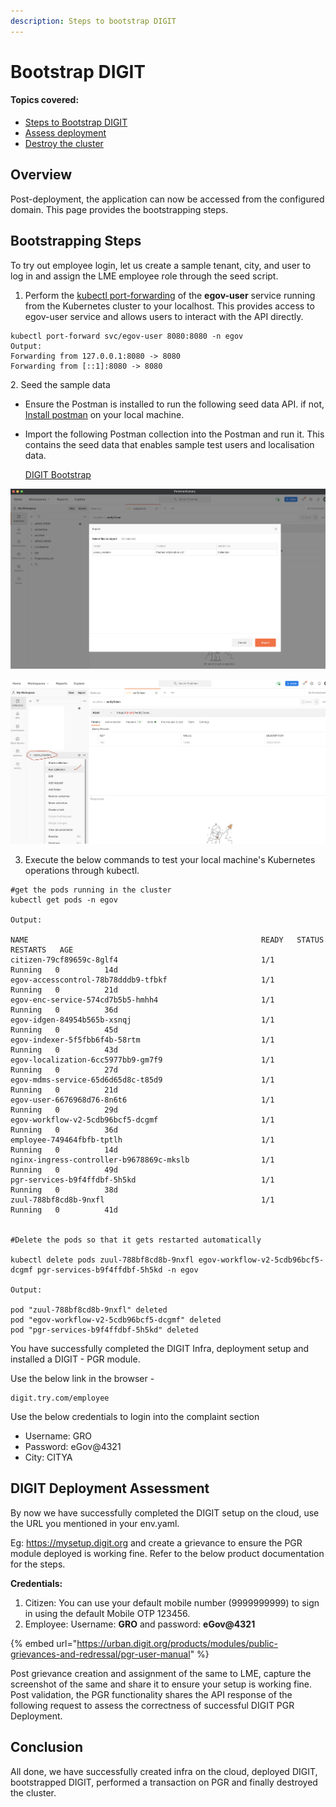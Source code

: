```yaml
---
description: Steps to bootstrap DIGIT
---
```


# Bootstrap DIGIT

#### Topics covered:

* [Steps to Bootstrap DIGIT](bootstrap-digit.md#steps-to-bootstrap)
* [Assess deployment](bootstrap-digit.md#digit-deployment-assessment)
* [Destroy the cluster](bootstrap-digit.md#destroy-the-cluster)

## Overview

Post-deployment, the application can now be accessed from the configured domain. This page provides the bootstrapping steps.

## Bootstrapping Steps

To try out employee login, let us create a sample tenant, city, and user to log in and assign the LME employee role through the seed script.

1. Perform the [kubectl port-forwarding](https://phoenixnap.com/kb/kubectl-port-forward) of the **egov-user** service running from the Kubernetes cluster to your localhost. This provides access to egov-user service and allows users to interact with the API directly.

```
kubectl port-forward svc/egov-user 8080:8080 -n egov
Output:
Forwarding from 127.0.0.1:8080 -> 8080
Forwarding from [::1]:8080 -> 8080
```

2\. Seed the sample data

* Ensure the Postman is installed to run the following seed data API. if not, [Install postman](https://www.postman.com/downloads/canary/) on your local machine.
*   Import the following Postman collection into the Postman and run it. This contains the seed data that enables sample test users and localisation data.

    [DIGIT Bootstrap](https://raw.githubusercontent.com/egovernments/DIGIT-DevOps/quickstart/deploy-as-code/bootstrap\_scripts/seed\_data.json)

![](<../../.gitbook/assets/image (203).png>)

![](<../../.gitbook/assets/image (83).png>)

3. Execute the below commands to test your local machine's Kubernetes operations through kubectl.

```
#get the pods running in the cluster
kubectl get pods -n egov

Output:

NAME                                                    READY   STATUS    RESTARTS   AGE
citizen-79cf89659c-8glf4                                1/1     Running   0          14d
egov-accesscontrol-78b78dddb9-tfbkf                     1/1     Running   0          21d
egov-enc-service-574cd7b5b5-hmhh4                       1/1     Running   0          36d
egov-idgen-84954b565b-xsnqj                             1/1     Running   0          45d
egov-indexer-5f5fbb6f4b-58rtm                           1/1     Running   0          43d
egov-localization-6cc5977bb9-gm7f9                      1/1     Running   0          27d
egov-mdms-service-65d6d65d8c-t85d9                      1/1     Running   0          21d
egov-user-6676968d76-8n6t6                              1/1     Running   0          29d
egov-workflow-v2-5cdb96bcf5-dcgmf                       1/1     Running   0          36d
employee-749464fbfb-tptlh                               1/1     Running   0          14d
nginx-ingress-controller-b9678869c-mkslb                1/1     Running   0          49d
pgr-services-b9f4ffdbf-5h5kd                            1/1     Running   0          38d
zuul-788bf8cd8b-9nxfl                                   1/1     Running   0          41d


#Delete the pods so that it gets restarted automatically

kubectl delete pods zuul-788bf8cd8b-9nxfl egov-workflow-v2-5cdb96bcf5-dcgmf pgr-services-b9f4ffdbf-5h5kd -n egov

Output:

pod "zuul-788bf8cd8b-9nxfl" deleted
pod "egov-workflow-v2-5cdb96bcf5-dcgmf" deleted
pod "pgr-services-b9f4ffdbf-5h5kd" deleted
```

You have successfully completed the DIGIT Infra, deployment setup and installed a DIGIT - PGR module.

Use the below link in the browser -

```
digit.try.com/employee
```

Use the below credentials to login into the complaint section

* Username: GRO
* Password: eGov@4321
* City: CITYA

## DIGIT Deployment Assessment

By now we have successfully completed the DIGIT setup on the cloud, use the URL you mentioned in your env.yaml.&#x20;

Eg: https://mysetup.digit.org and create a grievance to ensure the PGR module deployed is working fine. Refer to the below product documentation for the steps.

**Credentials:**

1. Citizen: You can use your default mobile number (9999999999) to sign in using the default Mobile OTP 123456.
2. Employee: Username: **GRO** and password: **eGov@4321**

{% embed url="https://urban.digit.org/products/modules/public-grievances-and-redressal/pgr-user-manual" %}

Post grievance creation and assignment of the same to LME, capture the screenshot of the same and share it to ensure your setup is working fine. Post validation, the PGR functionality shares the API response of the following request to assess the correctness of successful DIGIT PGR Deployment.

## Conclusion

All done, we have successfully created infra on the cloud, deployed DIGIT, bootstrapped DIGIT, performed a transaction on PGR and finally destroyed the cluster.
